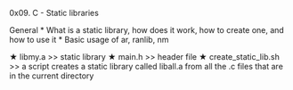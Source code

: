 0x09. C - Static libraries

General
    * What is a static library, how does it work, how to create one, and how to use it
    * Basic usage of ar, ranlib, nm


★ libmy.a
    >> static library
★ main.h
    >> header file
★ create_static_lib.sh
    >> a script creates a static library called liball.a from all the .c files that are in the current directory
